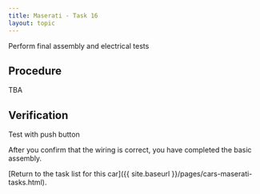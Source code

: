 ```yaml
---
title: Maserati - Task 16
layout: topic
---
```


Perform final assembly and electrical tests

## Procedure

TBA

## Verification

Test with push button

After you confirm that the wiring is correct, you have completed the basic assembly. 

[Return to the task list for this car]({{ site.baseurl }}/pages/cars-maserati-tasks.html).
